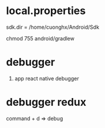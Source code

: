 # local.properties

sdk.dir = /home/cuonghx/Android/Sdk

chmod 755 android/gradlew

# debugger

1. app react native debugger

# debugger redux

command + d => debug